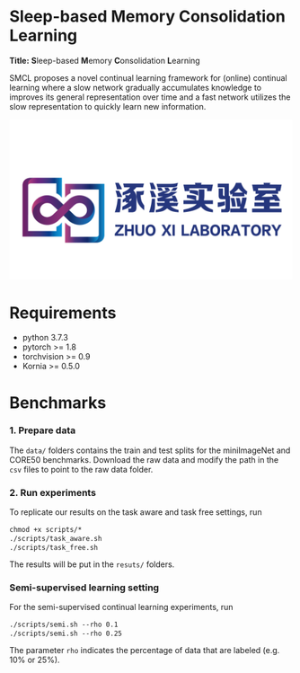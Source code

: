 # **S**leep-based **M**emory **C**onsolidation **L**earning

**Title:** **S**leep-based **M**emory **C**onsolidation **L**earning



SMCL proposes a novel continual learning framework for (online) continual learning where a slow network gradually accumulates knowledge to improves its general representation over time and a fast network utilizes the slow representation to quickly learn new information.

![Zhuoxi](logo.png)

# Requirements
- python 3.7.3
- pytorch >= 1.8
- torchvision >= 0.9
- Kornia >= 0.5.0

# Benchmarks
### 1. Prepare data
The `data/` folders contains the train and test splits for the miniImageNet and CORE50 benchmarks. Download the raw data and modify the path in the `csv` files to point to the raw data folder.

### 2. Run experiments
To replicate our results on the task aware and task free settings, run
```
chmod +x scripts/*
./scripts/task_aware.sh
./scripts/task_free.sh
```

The results will be put in the `resuts/` folders.

### Semi-supervised learning setting
For the semi-supervised continual learning experiments, run
```
./scripts/semi.sh --rho 0.1
./scripts/semi.sh --rho 0.25
```
The parameter `rho` indicates the percentage of data that are labeled (e.g. 10% or 25%).

